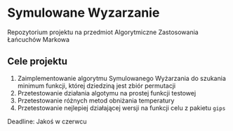 # Symulowane Wyzarzanie

Repozytorium projektu na przedmiot Algorytmiczne Zastosowania Łańcuchów Markowa

## Cele projektu

1. Zaimplementowanie algorytmu Symulowanego Wyżarzania do szukania minimum funkcji, której dziedziną jest zbiór permutacji
2. Przetestowanie działania algotymu na prostej funkcji testowej
3. Przetestowanie różnych metod obniżania temperatury
4. Przetestowanie nejlepiej działającej wersji na funkcji celu z pakietu `gips`

Deadline:
Jakoś w czerwcu
